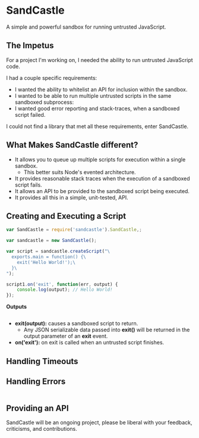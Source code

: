 SandCastle
==========

A simple and powerful sandbox for running untrusted JavaScript.

The Impetus
-----------

For a project I'm working on, I needed the ability to run untrusted JavaScript code.

I had a couple specific requirements:

* I wanted the ability to whitelist an API for inclusion within the sandbox.
* I wanted to be able to run multiple untrusted scripts in the same sandboxed subprocess:
* I wanted good error reporting and stack-traces, when a sandboxed script failed.

I could not find a library that met all these requirements, enter SandCastle.

What Makes SandCastle different?
---------------------

* It allows you to queue up multiple scripts for execution within a single sandbox.
  * This better suits Node's evented architecture.
* It provides reasonable stack traces when the execution of a sandboxed script fails.
* It allows an API to be provided to the sandboxed script being executed.
* It provides all this in a simple, unit-tested, API.

Creating and Executing a Script
----------------------

```javascript
var SandCastle = require('sandcastle').SandCastle,;

var sandcastle = new SandCastle();

var script = sandcastle.createScript("\
  exports.main = function() {\
    exit('Hello World!');\
  }\
");

script1.on('exit', function(err, output) {
    console.log(output); // Hello World!
});
```

__Outputs__

```bash

```

* __exit(output):__ causes a sandboxed script to return.
  * Any JSON serializable data passed into __exit()__ will be returned in the output parameter of an __exit__ event.
* __on('exit'):__ on exit is called when an untrusted script finishes.

Handling Timeouts
-----------------------

Handling Errors
-----------------------

```bash

```

Providing an API
------------------------

SandCastle will be an ongoing project, please be liberal with your feedback, criticisms, and contributions.